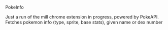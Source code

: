 PokeInfo

Just a run of the mill chrome extension in progress, powered by PokeAPI.
Fetches pokemon info (type, sprite, base stats), given name or dex number
